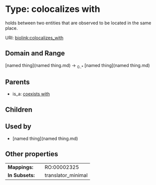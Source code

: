 
# Type: colocalizes with


holds between two entities that are observed to be located in the same place.

URI: [biolink:colocalizes_with](https://w3id.org/biolink/vocab/colocalizes_with)


## Domain and Range

[named thing](named thing.md) ->  <sub>0..*</sub> [named thing](named thing.md)

## Parents

 *  is_a: [coexists with](coexists_with.md)

## Children


## Used by

 * [named thing](named thing.md)

## Other properties

|  |  |  |
| --- | --- | --- |
| **Mappings:** | | RO:00002325 |
| **In Subsets:** | | translator_minimal |

